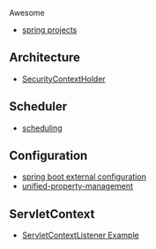 Awesome
- [spring projects](https://github.com/spring-projects)

Architecture
---
- [SecurityContextHolder](http://docs.spring.io/spring-security/site/docs/3.0.x/reference/technical-overview.html)

Scheduler
---
- [scheduling](https://docs.spring.io/spring/docs/current/spring-framework-reference/html/scheduling.html)

Configuration
---
- [spring boot external configuration](https://docs.spring.io/spring-boot/docs/current/reference/html/boot-features-external-config.html)
- [unified-property-management](https://spring.io/blog/2011/02/15/spring-3-1-m1-unified-property-management/)

ServletContext
---
- [ServletContextListener Example](https://www.mkyong.com/servlet/what-is-listener-servletcontextlistener-example/)
